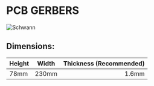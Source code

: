 # PCB GERBERS

![Schwann](https://cdn.discordapp.com/attachments/642426539824119849/690722239531974706/image0.jpg)

## **Dimensions:**

| Height  | Width     | Thickness (Recommended)| 
| ------- | --------- | ---------:|
| 78mm    | 230mm     | 1.6mm     |
